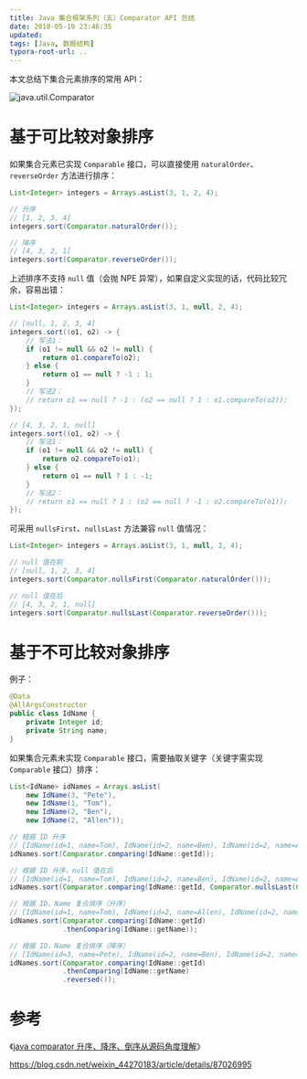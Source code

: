 ```yaml
---
title: Java 集合框架系列（五）Comparator API 总结
date: 2018-05-10 23:46:35
updated:
tags: [Java, 数据结构]
typora-root-url: ..
---
```


本文总结下集合元素排序的常用 API：

![java.util.Comparator](/img/java/collection/java.util.Comparator.png)

# 基于可比较对象排序

如果集合元素已实现 `Comparable` 接口，可以直接使用 `naturalOrder`、`reverseOrder` 方法进行排序：

```java
List<Integer> integers = Arrays.asList(3, 1, 2, 4);

// 升序
// [1, 2, 3, 4]
integers.sort(Comparator.naturalOrder());

// 降序
// [4, 3, 2, 1]
integers.sort(Comparator.reverseOrder());
```

上述排序不支持 `null` 值（会抛 NPE 异常），如果自定义实现的话，代码比较冗余，容易出错：

```java
List<Integer> integers = Arrays.asList(3, 1, null, 2, 4);

// [null, 1, 2, 3, 4]
integers.sort((o1, o2) -> {
    // 写法1：
    if (o1 != null && o2 != null) {
        return o1.compareTo(o2);
    } else {
        return o1 == null ? -1 : 1;
    }
    // 写法2：
    // return o1 == null ? -1 : (o2 == null ? 1 : o1.compareTo(o2));
});

// [4, 3, 2, 1, null]
integers.sort((o1, o2) -> {
    // 写法1：
    if (o1 != null && o2 != null) {
        return o2.compareTo(o1);
    } else {
        return o1 == null ? 1 : -1;
    }
    // 写法2：
    // return o1 == null ? 1 : (o2 == null ? -1 : o2.compareTo(o1));
});
```

可采用 `nullsFirst`、`nullsLast` 方法兼容 `null` 值情况：

```java
List<Integer> integers = Arrays.asList(3, 1, null, 2, 4);

// null 值在前
// [null, 1, 2, 3, 4]
integers.sort(Comparator.nullsFirst(Comparator.naturalOrder()));

// null 值在后
// [4, 3, 2, 1, null]
integers.sort(Comparator.nullsLast(Comparator.reverseOrder()));
```

# 基于不可比较对象排序

例子：

```java
@Data
@AllArgsConstructor
public class IdName {
    private Integer id;
    private String name;
}
```

如果集合元素未实现 `Comparable` 接口，需要抽取关键字（关键字需实现 `Comparable` 接口）排序：

```java
List<IdName> idNames = Arrays.asList(
    new IdName(3, "Pete"),
    new IdName(1, "Tom"),
    new IdName(2, "Ben"),
    new IdName(2, "Allen"));

// 根据 ID 升序
// [IdName(id=1, name=Tom), IdName(id=2, name=Ben), IdName(id=2, name=Allen), IdName(id=3, name=Pete)]
idNames.sort(Comparator.comparing(IdName::getId));

// 根据 ID 升序，null 值在后
// [IdName(id=1, name=Tom), IdName(id=2, name=Ben), IdName(id=2, name=Allen), IdName(id=3, name=Pete)]
idNames.sort(Comparator.comparing(IdName::getId, Comparator.nullsLast(Comparator.naturalOrder())));

// 根据 ID、Name 复合排序（升序）
// [IdName(id=1, name=Tom), IdName(id=2, name=Allen), IdName(id=2, name=Ben), IdName(id=3, name=Pete)]
idNames.sort(Comparator.comparing(IdName::getId)
             .thenComparing(IdName::getName));

// 根据 ID、Name 复合排序（降序）
// [IdName(id=3, name=Pete), IdName(id=2, name=Ben), IdName(id=2, name=Allen), IdName(id=1, name=Tom)]
idNames.sort(Comparator.comparing(IdName::getId)
             .thenComparing(IdName::getName)
             .reversed());
```

# 参考

《[java comparator 升序、降序、倒序从源码角度理解](https://blog.csdn.net/u013066244/article/details/78997869)》

https://blog.csdn.net/weixin_44270183/article/details/87026995